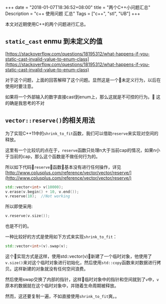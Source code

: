 +++
date = "2018-01-07T18:36:52+08:00"
title = "两个C++小问题汇总"
Description = "c++ 使用问题 汇总"
Tags = ["c++", "stl", "UB"]
+++

本文对近期使用C++的两个问题进行汇总。
<!--more-->
## `static_cast` enmu 到未定义的值
[https://stackoverflow.com/questions/18195312/what-happens-if-you-static-cast-invalid-value-to-enum-class](https://stackoverflow.com/questions/18195312/what-happens-if-you-static-cast-invalid-value-to-enum-class)

对于这个问题，上面的回答解释了这个问题。显然这是一个未定义行为，以后在使用时要注意。

如果将一个外部输入的数字直接cast到enum上，那么这就是不可控的行为。 这的确是我思考的不对

## `vector::reserve()`的相关用法

为了实现C++11中的`shrink_to_fit`函数，我们可以借助`reserve`来实现对空间的释放。

这里有一个比较坑的点在于，`reserve`函数只处理n大于当前cap的情况，如果n小于当前的cap，那么这个函数是不做任何行为的。

所以如下代码`reserve`函数基本没有进行任何操作，详见[http://www.cplusplus.com/reference/vector/vector/reserve/](http://www.cplusplus.com/reference/vector/vector/reserve/)

```C++
std::vector<int> v(10000);
v.erase(v.begin() + 10, v.end());
v.reserve(10);  //Not working
```
所以即使采用:
```C++
v.reserve(v.size());
```
也是不行的。

一种比较好的方式是使用如下方式来实现`shrink_to_fit`：

```C++
std::vector<int>(v).swap(v);
```

这个实现方式是这样，使用std::vector<int>(v)新建了一个临时对象，他使用了`v.size()`来对这个临时对象进行初始化，然后使用`std::copy`函数来对数据进行拷贝。这样新建的对象就没有任何空间浪费。

然后使用swap交换了内部的指针，这样临时对象中的指针和空间就到了`v`中，`v`原本的数据就在这个临时对象中，并随着生命周期被释放。

然而，这还要复制一遍，不如直接使用`shrink_to_fit`爽。。
